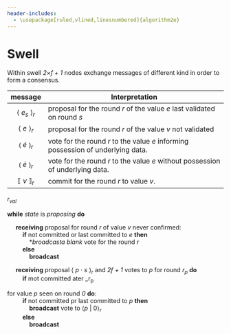 ```yaml
---
header-includes:
  - \usepackage[ruled,vlined,linesnumbered]{algorithm2e}
---
```


# Swell

Within swell _2×f + 1_ nodes exchange messages of different kind in order to form a consensus. 

| message               | Interpretation                                                                    |
|:---------------------:|-----------------------------------------------------------------------------------|
|⟨ _e<sub>s</sub>_ ⟩<sub>_r_</sub>    | proposal for the round _r_ of the value _e_ last validated on round _s_     |
|⟨ _e_  ⟩<sub>_r_</sub>          | proposal for the round _r_ of the value _v_ not validated                         |
|⦅ _é_ ⦆<sub>_r_</sub>         | vote for the round _r_ to the value _e_ informing possession of underlying data.  |
|⦅ _è_  ⦆<sub>_r_</sub>         | vote for the round _r_ to the value _e_ without possession of underlying data.    |
| ⟦ _v_ ⟧<sub>_r_</sub>            | commit for the round _r_ to value _v_.                                            |





_r<sub>val</sub>_

**while** _state_ is _proposing_ **do**

&nbsp;&nbsp;&nbsp;&nbsp; 
**receiving** proposal for round _r_ of value _v_  never confirmed:
\
&nbsp;&nbsp;&nbsp;&nbsp;&nbsp;&nbsp;&nbsp;&nbsp; 
**if** not committed or last committed to _e_ **then**
\
&nbsp;&nbsp;&nbsp;&nbsp;&nbsp;&nbsp;&nbsp;&nbsp;&nbsp;&nbsp;&nbsp;&nbsp;
**broadcasta* _blank_ vote for the round _r_
\
&nbsp;&nbsp;&nbsp;&nbsp;&nbsp;&nbsp;&nbsp;&nbsp;
**else**
\
&nbsp;&nbsp;&nbsp;&nbsp;&nbsp;&nbsp;&nbsp;&nbsp;&nbsp;&nbsp;&nbsp;&nbsp;
**broadcast** 

&nbsp;&nbsp;&nbsp;&nbsp; 
**receiving** proposal ⟨ _p_ · _s_ ⟩<sub>_r_</sub> and _2f + 1_ votes to _p_ for round _r<sub>p</sub>_ **do**
\
&nbsp;&nbsp;&nbsp;&nbsp;&nbsp;&nbsp;&nbsp;&nbsp;
**if** mot committed ater _r<sub>p

for value _p_ seen on round _0_ **do**:
\
&nbsp;&nbsp;&nbsp;&nbsp;&nbsp;&nbsp;&nbsp;&nbsp; 
**if** not committed pr last committed to _p_ **then**
\
&nbsp;&nbsp;&nbsp;&nbsp;&nbsp;&nbsp;&nbsp;&nbsp;&nbsp;&nbsp;&nbsp;&nbsp;
**broadcast** vote to ⟨_p_ | 0⟩<sub>r</sub> 
\
&nbsp;&nbsp;&nbsp;&nbsp;&nbsp;&nbsp;&nbsp;&nbsp;
**else**
\
&nbsp;&nbsp;&nbsp;&nbsp;&nbsp;&nbsp;&nbsp;&nbsp;&nbsp;&nbsp;&nbsp;&nbsp;
**broadcast** 
